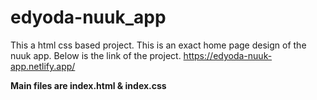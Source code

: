 # edyoda-nuuk_app

This a html css based project. This is an exact home page design of the nuuk app. Below is the link of the project. 
https://edyoda-nuuk-app.netlify.app/

**Main files are index.html & index.css**
